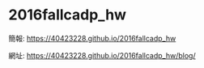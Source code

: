 # 2016fallcadp_hw

簡報: https://40423228.github.io/2016fallcadp_hw

網址: https://40423228.github.io/2016fallcadp_hw/blog/
